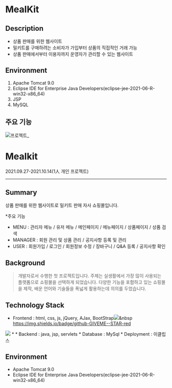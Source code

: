 # MealKit

## Description<br>
* 상품 판매를 위한 웹사이트<br>
* 밀키트를 구매하려는 소비자가 가입부터 상품의 직접적인 거래 가능<br>
* 상품 판매에서부터 이용자까지 운영자가 관리할 수 있는 웹사이트<br>

## Environment <br>
1. Apache Tomcat 9.0 <br>
2. Eclipse IDE for Enterprise Java Developers(eclipse-jee-2021-06-R-win32-x86_64)<br>
3. JSP<br>
4. MySQL<br>

## 주요 기능
![프로젝트_](https://user-images.githubusercontent.com/88270330/139069508-f8035a68-cb92-478c-b18d-5258be70b3b6.gif)

# Mealkit
2021.09.27-2021.10.14(1人 개인 프로젝트)
****
## Summary
상품 판매를 위한 웹사이트로 밀키트 판매 자사 쇼핑몰입니다.

*주요 기능
* MENU : 관리자 메뉴 / 유저 메뉴 / 메인페이지 / 메뉴페이지 / 상품페이지 / 상품 검색
* MANAGER : 회원 관리 및 상품 관리 / 공지사항 등록 및 관리
* USER : 회원가입 / 로그인 / 회원정보 수정 / 장바구니 / Q&A 등록 / 공지사항 확인

## Background
> 개발자로서 수행한 첫 프로젝트입니다.
주제는 실생활에서 가장 많이 사용되는 플랫폼으로 쇼핑몰을 선택하게 되었습니다.
다양한 기능을 포함하고 있는 쇼핑몰을 제작, 배운 언어와 기술들을 폭넓게 활용하는데 의의를 두었습니다.

## Technology Stack
* Frontend : html, css, js, jQuery, AJax, BootStrap<img src="https://img.shields.io/badge/Python-3766AB?style=flat-square&logo=Python&logoColor=white"/></a>&nbsp 
https://img.shields.io/badge/github-GIVEME--STAR-red
<img src="https://img.shields.io/badge/html-E34F26?style=flat-square&logo=html&logoColor=white"/>
*
* Backend : java, jsp, servlets
* Database : MySql
* Deployment : 이클립스

## Environment
* Apache Tomcat 9.0
* Eclipse IDE for Enterprise Java Developers(eclipse-jee-2021-06-R-win32-x86_64)
